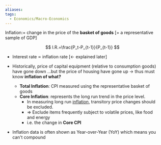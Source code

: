 ```yaml
---
aliases: 
tags:
  - Economics/Macro-Economics
---
```


Inflation:= change in the price of the **basket of goods** [= a representative sample of GDP]

$$
I.R.=\frac{P_t-P_{t-1}}{P_{t-1}}
$$

- Interest rate $\propto$ inflation rate [← explained later]
- Historically, price of capital equipment (relative to consumption goods) have gone down
  …but the price of housing have gone up
  → thus must know **inflation of what?**
	- **Total Inflation**: CPI measured using the representative basket of goods
	- **Core Inflation**: represents the long run trend in the price level.
		- In measuring long run [inflation](https://en.wikipedia.org/wiki/Inflation "Inflation"), transitory price changes should be excluded.
		- ⇒ Exclude items frequently subject to volatile prices, like food and energy
		- i.e. the change in **Core CPI**

- Inflation data is often shown as Year-over-Year (YoY) which means you can't compound
